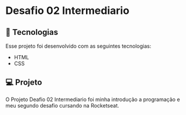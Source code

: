 # Desafio 02 Intermediario

## 🚀 Tecnologias

Esse projeto foi desenvolvido com as seguintes tecnologias:

- HTML
- CSS
  
## 💻 Projeto

O Projeto Deafio 02 Intermediario foi minha introdução a programação e meu segundo desafio cursando na Rocketseat.
